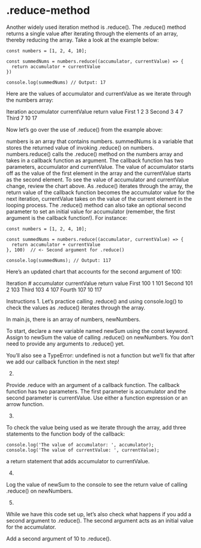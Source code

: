# .reduce-method

Another widely used iteration method is .reduce(). The .reduce() method returns a single value after iterating through the elements of an array, thereby reducing the array. Take a look at the example below:
```
const numbers = [1, 2, 4, 10];
 
const summedNums = numbers.reduce((accumulator, currentValue) => {
  return accumulator + currentValue
})
 
console.log(summedNums) // Output: 17
```
Here are the values of accumulator and currentValue as we iterate through the numbers array:

Iteration	accumulator	currentValue	return value
First	1	2	3
Second	3	4	7
Third	7	10	17

Now let’s go over the use of .reduce() from the example above:

numbers is an array that contains numbers.
summedNums is a variable that stores the returned value of invoking .reduce() on numbers.
numbers.reduce() calls the .reduce() method on the numbers array and takes in a callback function as argument.
The callback function has two parameters, accumulator and currentValue. The value of accumulator starts off as the value of the first element in the array and the currentValue starts as the second element. To see the value of accumulator and currentValue change, review the chart above.
As .reduce() iterates through the array, the return value of the callback function becomes the accumulator value for the next iteration, currentValue takes on the value of the current element in the looping process.
The .reduce() method can also take an optional second parameter to set an initial value for accumulator (remember, the first argument is the callback function!). For instance:
```
const numbers = [1, 2, 4, 10];
 
const summedNums = numbers.reduce((accumulator, currentValue) => {
  return accumulator + currentValue
}, 100)  // <- Second argument for .reduce()

console.log(summedNums); // Output: 117
```
Here’s an updated chart that accounts for the second argument of 100:

Iteration #	accumulator	currentValue	return value
First	100	1	101
Second	101	2	103
Third	103	4	107
Fourth	107	10	117

Instructions
1.
Let’s practice calling .reduce() and using console.log() to check the values as .reduce() iterates through the array.

In main.js, there is an array of numbers, newNumbers.

To start, declare a new variable named newSum using the const keyword. Assign to newSum the value of calling .reduce() on newNumbers. You don’t need to provide any arguments to .reduce() yet.

You’ll also see a TypeError: undefined is not a function but we’ll fix that after we add our callback function in the next step!

2.
Provide .reduce with an argument of a callback function. The callback function has two parameters. The first parameter is accumulator and the second parameter is currentValue. Use either a function expression or an arrow function.

3.
To check the value being used as we iterate through the array, add three statements to the function body of the callback:
```
console.log('The value of accumulator: ', accumulator);
console.log('The value of currentValue: ', currentValue);
```
a return statement that adds accumulator to currentValue.

4.
Log the value of newSum to the console to see the return value of calling .reduce() on newNumbers.

5.
While we have this code set up, let’s also check what happens if you add a second argument to .reduce(). The second argument acts as an initial value for the accumulator.

Add a second argument of 10 to .reduce().
